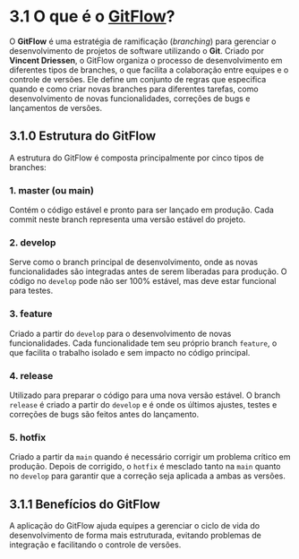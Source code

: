 # 3.1 O que é o [GitFlow](https://gist.github.com/paulo-raoni/1a8f52138f67fd40379f454ee61aa4ce)?

O **GitFlow** é uma estratégia de ramificação (*branching*) para gerenciar o desenvolvimento de projetos de software utilizando o **Git**. Criado por **Vincent Driessen**, o GitFlow organiza o processo de desenvolvimento em diferentes tipos de branches, o que facilita a colaboração entre equipes e o controle de versões. Ele define um conjunto de regras que especifica quando e como criar novas branches para diferentes tarefas, como desenvolvimento de novas funcionalidades, correções de bugs e lançamentos de versões.

## 3.1.0 Estrutura do GitFlow

A estrutura do GitFlow é composta principalmente por cinco tipos de branches:

### 1. **master (ou main)**  
Contém o código estável e pronto para ser lançado em produção. Cada commit neste branch representa uma versão estável do projeto.

### 2. **develop**  
Serve como o branch principal de desenvolvimento, onde as novas funcionalidades são integradas antes de serem liberadas para produção. O código no `develop` pode não ser 100% estável, mas deve estar funcional para testes.

### 3. **feature**  
Criado a partir do `develop` para o desenvolvimento de novas funcionalidades. Cada funcionalidade tem seu próprio branch `feature`, o que facilita o trabalho isolado e sem impacto no código principal.

### 4. **release**  
Utilizado para preparar o código para uma nova versão estável. O branch `release` é criado a partir do `develop` e é onde os últimos ajustes, testes e correções de bugs são feitos antes do lançamento.

### 5. **hotfix**  
Criado a partir da `main` quando é necessário corrigir um problema crítico em produção. Depois de corrigido, o `hotfix` é mesclado tanto na `main` quanto no `develop` para garantir que a correção seja aplicada a ambas as versões.

## 3.1.1 Benefícios do GitFlow

A aplicação do GitFlow ajuda equipes a gerenciar o ciclo de vida do desenvolvimento de forma mais estruturada, evitando problemas de integração e facilitando o controle de versões.